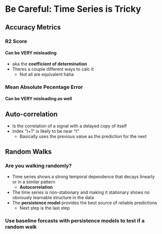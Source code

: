 # Be Careful: Time Series is Tricky

## Accuracy Metrics

### R2 Score

#### Can be VERY misleading

* aka the **coefficient of determination**
* Theres a couple different ways to calc it
  * Not all are equivalent haha

### Mean Absolute Pecentage Error

#### Can be VERY misleading as well

## Auto-correlation

* Is the correlation of a signal with a delayed copy of itself
* Index "t+1" is likely to be near "t"
  * Basically uses the previous value as the prediction for the next

## Random Walks

### Are you walking randomly?

* Time series shows a strong temporal dependence that decays linearly or in a similar pattern
  * **Autocorrelation**
* The time series is non-stationary and making it stationary shows no obviously learnable structure in the data
* The **persistence model** provides the best source of reliable predictions
  * Next step is the last step

### Use baseline forcasts with persistence models to test if a random walk
